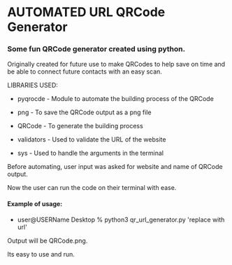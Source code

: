 # AUTOMATED URL QRCode Generator

### Some fun QRCode generator created using python. 

Originally created for future use to make QRCodes to help save on time and be able to connect future contacts with an easy scan. 

LIBRARIES USED:
- pyqrocde - Module to automate the building process 
			of the QRCode
- png - To save the QRCode output as a png file

- QRCode - To generate the building process

- validators - Used to validate the URL of the website

- sys - Used to handle the arguments in the terminal

Before automating, user input was asked for website and name of QRCode output. 

Now the user can run the code on their terminal with ease.

#### Example of usage:
- user@USERName Desktop % python3 qr_url_generator.py 'replace with url'

Output will be QRCode.png.

Its easy to use and run. 
